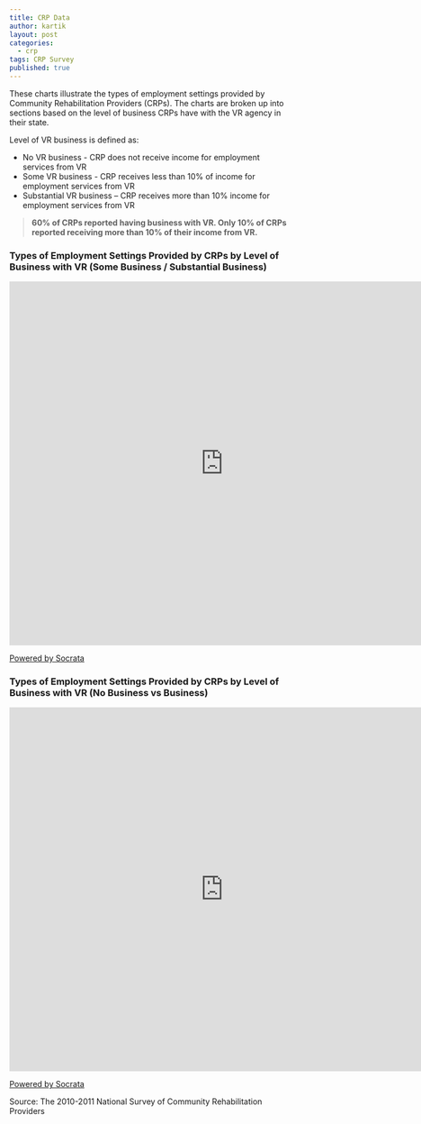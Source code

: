 ```yaml
---
title: CRP Data
author: kartik
layout: post
categories: 
  - crp
tags: CRP Survey
published: true
---
```


<p>These charts illustrate the types of employment settings provided by Community Rehabilitation Providers (CRPs). The charts are broken up into sections based on the level of business CRPs have with the VR agency in their state.</p>


<p>Level of VR business is defined as: </p>
<ul>
<li>No VR business - CRP does not receive income for employment services from VR</li>
<li>Some VR business - CRP receives less than 10% of income for employment services from VR</li>
<li>Substantial VR business – CRP receives more than 10% income for employment services from VR</li>
</ul>
<blockquote class="alert">
 <p><strong>60% of CRPs reported having business with VR. Only 10% of CRPs reported receiving more than 10% of their income from VR.</strong></p>
</blockquote>

<h3>Types of Employment Settings Provided by CRPs by Level of Business with VR (Some Business / Substantial Business)</h3>

<div><iframe width="760px" title="Bar Chart: Types of employment settings provided by CRPs by level of business with VR (Some / Substantial)" height="646px" src="https://opendata.socrata.com/w/qf55-dbjr/y34g-bnf3?cur=eqFr5tYJZEs&from=root" frameborder="0" scrolling="no"><a href="https://opendata.socrata.com/dataset/Bar-Chart-Types-of-employment-settings-provided-by/qf55-dbjr" title="Bar Chart: Types of employment settings provided by CRPs by level of business with VR (Some / Substantial)" target="_blank">Bar Chart: Types of employment settings provided by CRPs by level of business with VR (Some / Substantial)</a></iframe><p><a href="http://www.socrata.com/" target="_blank">Powered by Socrata</a></p></div>


<h3>Types of Employment Settings Provided by CRPs by Level of Business with VR (No Business vs Business)</h3>
<div><iframe width="760px" title="Chart: CRP Data" height="646px" src="https://opendata.socrata.com/w/gkrj-atdq/y34g-bnf3?cur=ZGpiNuv1kUC&from=root" frameborder="0" scrolling="no"><a href="https://opendata.socrata.com/dataset/Chart-CRP-Data/gkrj-atdq" title="Chart: CRP Data" target="_blank">Chart: CRP Data</a></iframe><p><a href="http://www.socrata.com/" target="_blank">Powered by Socrata</a></p></div>
<p>Source: The 2010-2011 National Survey of Community Rehabilitation Providers</p>